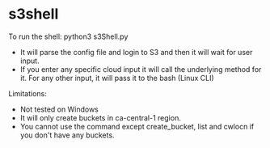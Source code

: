 # s3shell

To run the shell: python3 s3Shell.py

- It will parse the config file and login to S3 and then it will wait for user input.
- If you enter any specific cloud input it will call the underlying method for it. For any other input, it will pass
it to the bash (Linux CLI)

Limitations:
- Not tested on Windows
- It will only create buckets in ca-central-1 region.
- You cannot use the command except create_bucket, list and cwlocn if you don't have any buckets.
